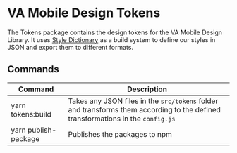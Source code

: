 # VA Mobile Design Tokens

The Tokens package contains the design tokens for the VA Mobile Design Library. It uses [Style Dictionary](https://amzn.github.io/style-dictionary/#/) as a build system to define our styles in JSON and export them to different formats.

## Commands

| Command              | Description                                                                                                                       |
| -------------------- | --------------------------------------------------------------------------------------------------------------------------------- |
| yarn tokens:build | Takes any JSON files in the `src/tokens` folder and transforms them according to the defined transformations in the `config.js` |
| yarn publish-package | Publishes the packages to npm                                                                                                     |
